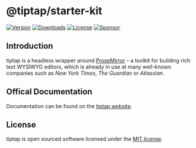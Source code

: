 # @tiptap/starter-kit
[![Version](https://img.shields.io/npm/v/@tiptap/starter-kit.svg?label=version)](https://www.npmjs.com/package/@tiptap/starter-kit)
[![Downloads](https://img.shields.io/npm/dm/@tiptap/starter-kit.svg)](https://npmcharts.com/compare/tiptap?minimal=true)
[![License](https://img.shields.io/npm/l/@tiptap/starter-kit.svg)](https://www.npmjs.com/package/@tiptap/starter-kit)
[![Sponsor](https://img.shields.io/static/v1?label=Sponsor&message=%E2%9D%A4&logo=GitHub)](https://github.com/sponsors/ueberdosis)

## Introduction
tiptap is a headless wrapper around [ProseMirror](https://ProseMirror.net) – a toolkit for building rich text WYSIWYG editors, which is already in use at many well-known companies such as *New York Times*, *The Guardian* or *Atlassian*.

## Offical Documentation
Documentation can be found on the [tiptap website](https://tiptap.dev).

## License
tiptap is open sourced software licensed under the [MIT license](https://github.com/ueberdosis/tiptap/blob/main/LICENSE.md).
